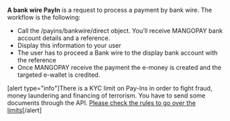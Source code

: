 **A bank wire PayIn** is a request to process a payment by bank wire. The workflow is the following:
* Call the /payins/bankwire/direct object. You’ll receive MANGOPAY bank account details and a reference.
* Display this information to your user
* The user has to proceed a Bank wire to the display bank account with the reference
* Once MANGOPAY receive the payment the e-money is created and the targeted e-wallet is credited.

[alert type="info"]There is a KYC limit on Pay-Ins in order to fight fraud, money laundering and financing of terrorism. You have to send some documents through the API. [Please check the rules to go over the limits](http://demo.dev-app.net/guide/cashinout-limitations)[/alert]